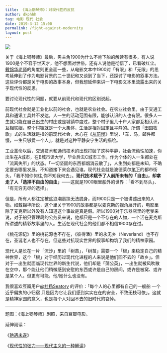 ```yaml
---
title: 《海上钢琴师》：对现代性的反抗
author: dkphhh
tag: 电影 现代 社会
date: 2019-3-12 15:00
permalink: /fight-against-modernity
layout: post
---
```



![](https://i.loli.net/2019/03/12/5c87501395edd.jpg)

关于《海上钢琴师》最后，男主角1900为什么不肯下船的解读有很多，有人说1900是个不容于世天才，他不想面对世俗，还有人说他是彻悟了，已看破红尘。[戴锦华老师](https://movie.douban.com/review/9884386/ )的角度则更全面一些，从电影文本中1900对「有限」和「无限」的思考延伸到了作为电影背景的二十世纪和又谈到了当下，还探讨了电影的叙事方法。这些评价都是关于电影的故事本身，但我想延伸来讲一下电影文本里流露出来的关乎现代性的反思。

要讨论现代性的问题，就要从前现代和现代的区别说起。

前现代社会就是工业化以前的社会，也就是农业社会。在农业社会里，由于交通工具和通讯工具并不发达，人一生的活动范围有限，能够认识的人也有限。很多人一生就只能在自己出生的村庄或是城镇中度过，整个村子里几十户人家都互相认识，互相联姻，整个村镇就是一个大集体，生活是相对固定且平静的。所谓「田园牧歌」式的生活就是指的前现代社会，木心在《[从前慢](https://baike.baidu.com/item/%E4%BB%8E%E5%89%8D%E6%85%A2/17158480)》里说，「车，马，邮件都慢，一生只够爱一个人」，就是对这种平静安宁生活的描绘。

工业革命以后，交通技术和通讯技术的出现打破了这种平静，社会流动性加速，你出生在A城市，在B城市读大学，毕业后去C城市工作。作为个体的人一生都处在「流离失所」的状态。「一切坚固的东西都烟消云散了」，人生到处都是未知，不确定要去哪里发展，不知道接下来会遇见谁。现代社会就是波德莱尔[笔下](https://www.douban.com/group/topic/18132604/)的都市街头，「我不知你何往,你不知我何去」。**现代技术赋予了人前所未有的「自由」，却拿走了人「选择不自由的自由」**——这就是1900眼里船外的世界：「看不到尽头」、「有无穷无尽的选择」。

但是，所有人都注定被这浪潮裹挟无法脱身，而1900只是一个被讲述出来的人物。如戴锦华所说，这个里关于1900的故事都是以麦克斯的视角展开的，电影里除了麦克斯以外没有人知道这个事故是真是假。所以1900对于乐器店里的老爹来说，对于船只管理局的公务员来说，他都只是一个不存在的人物，一个活在麦克斯所讲述的精彩故事里的人。生活在现代社会的他们都不相信1900存在过。

《桃花源记》里的桃花源也不存在，《彼得潘》里的永无乡（Neverland）也不存在，圣诞老人也不存在，但这些对抗现实世界的叙事却构筑了我们的精神家园。

现代人是长在一片「流沙」里的「树苗」，「树苗」需要一个「根」来稳定自己的精神世界，这个「根」对于经历过现代化进程的人来说是他们回不去的「故乡」。但对于一出生就面临现代世界的新生代说，他们却是「蒲公英」，一出生就被风吹散在空中，那个能让他们稍微感到安慰的东西或许是自己的房间，或许是被窝、或许是某个人。但更有可能，他/她什么也没有。

我很喜欢豆瓣用户[@杜扬Seatory](https://www.douban.com/people/piggytea/) 的评价：「每个人的心里都有自己的一艘船 一个近乎偏执的小归宿 只是因为它让我们感到实实在在的安全，不致无枝可依」。这就是精神家园的意义，也是每个人对回不去的旧时代的哀悼。

---

题图：《海上钢琴师》剧照，来自豆瓣电影。

延伸阅读：

《[艳遇未遂](https://book.douban.com/review/2281732/)》

《[现代性的张力——现代主义的一种解读]( https://zhuanlan.zhihu.com/p/33411780)》